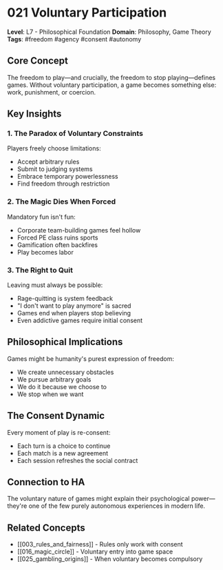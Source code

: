 # 021 Voluntary Participation

**Level**: L7 - Philosophical Foundation
**Domain**: Philosophy, Game Theory
**Tags**: #freedom #agency #consent #autonomy

## Core Concept

The freedom to play—and crucially, the freedom to stop playing—defines games. Without voluntary participation, a game becomes something else: work, punishment, or coercion.

## Key Insights

### 1. The Paradox of Voluntary Constraints
Players freely choose limitations:
- Accept arbitrary rules
- Submit to judging systems
- Embrace temporary powerlessness
- Find freedom through restriction

### 2. The Magic Dies When Forced
Mandatory fun isn't fun:
- Corporate team-building games feel hollow
- Forced PE class ruins sports
- Gamification often backfires
- Play becomes labor

### 3. The Right to Quit
Leaving must always be possible:
- Rage-quitting is system feedback
- "I don't want to play anymore" is sacred
- Games end when players stop believing
- Even addictive games require initial consent

## Philosophical Implications

Games might be humanity's purest expression of freedom:
- We create unnecessary obstacles
- We pursue arbitrary goals
- We do it because we choose to
- We stop when we want

## The Consent Dynamic

Every moment of play is re-consent:
- Each turn is a choice to continue
- Each match is a new agreement
- Each session refreshes the social contract

## Connection to HA

The voluntary nature of games might explain their psychological power—they're one of the few purely autonomous experiences in modern life.

## Related Concepts
- [[003_rules_and_fairness]] - Rules only work with consent
- [[016_magic_circle]] - Voluntary entry into game space
- [[025_gambling_origins]] - When voluntary becomes compulsory